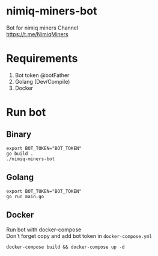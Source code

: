 # nimiq-miners-bot

Bot for nimiq miners Channel <br>
<https://t.me/NimiqMiners>

# Requirements

1. Bot token @botFather
2. Golang (Dev/Compile)
3. Docker

# Run bot

## Binary

```
export BOT_TOKEN="BOT_TOKEN"
go build .
./nimiq-miners-bot
```

## Golang

```
export BOT_TOKEN="BOT_TOKEN"
go run main.go
```

## Docker

Run bot with docker-compose <br> Don't forget copy and add bot token in `docker-compose.yml`

``` docker-compose build && docker-compose up -d ```
